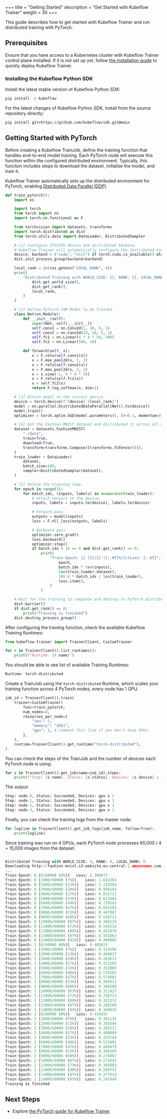 +++
title = "Getting Started"
description = "Get Started with Kubeflow Trainer"
weight = 30
+++

This guide describes how to get started with Kubeflow Trainer and run distributed training
with PyTorch.

## Prerequisites

Ensure that you have access to a Kubernetes cluster with Kubeflow Trainer
control plane installed. If it is not set up yet, follow
[the installation guide](/docs/components/trainer/operator-guides/installation) to quickly deploy
Kubeflow Trainer.

### Installing the Kubeflow Python SDK

Install the latest stable version of Kubeflow Python SDK:

```bash
pip install -U kubeflow
```

For the latest changes of Kubeflow Python SDK, install from the source repository directly:

```bash
pip install git+https://github.com/kubeflow/sdk.git@main
```

## Getting Started with PyTorch

Before creating a Kubeflow TrainJob, define the training function that handles end-to-end model
training. Each PyTorch node will execute this function within the configured distributed environment.
Typically, this function includes steps to download the dataset, initialize the model, and train it.

Kubeflow Trainer automatically sets up the distributed environment for PyTorch, enabling
[Distributed Data Parallel (DDP)](https://pytorch.org/tutorials/intermediate/ddp_tutorial.html).

```python
def train_pytorch():
    import os

    import torch
    from torch import nn
    import torch.nn.functional as F

    from torchvision import datasets, transforms
    import torch.distributed as dist
    from torch.utils.data import DataLoader, DistributedSampler

    # [1] Configure CPU/GPU device and distributed backend.
    # Kubeflow Trainer will automatically configure the distributed environment.
    device, backend = ("cuda", "nccl") if torch.cuda.is_available() else ("cpu", "gloo")
    dist.init_process_group(backend=backend)

    local_rank = int(os.getenv("LOCAL_RANK", 0))
    print(
        "Distributed Training with WORLD_SIZE: {}, RANK: {}, LOCAL_RANK: {}.".format(
            dist.get_world_size(),
            dist.get_rank(),
            local_rank,
        )
    )

    # [2] Define PyTorch CNN Model to be trained.
    class Net(nn.Module):
        def __init__(self):
            super(Net, self).__init__()
            self.conv1 = nn.Conv2d(1, 20, 5, 1)
            self.conv2 = nn.Conv2d(20, 50, 5, 1)
            self.fc1 = nn.Linear(4 * 4 * 50, 500)
            self.fc2 = nn.Linear(500, 10)

        def forward(self, x):
            x = F.relu(self.conv1(x))
            x = F.max_pool2d(x, 2, 2)
            x = F.relu(self.conv2(x))
            x = F.max_pool2d(x, 2, 2)
            x = x.view(-1, 4 * 4 * 50)
            x = F.relu(self.fc1(x))
            x = self.fc2(x)
            return F.log_softmax(x, dim=1)

    # [3] Attach model to the correct device.
    device = torch.device(f"{device}:{local_rank}")
    model = nn.parallel.DistributedDataParallel(Net().to(device))
    model.train()
    optimizer = torch.optim.SGD(model.parameters(), lr=0.1, momentum=0.9)

    # [4] Get the Fashion-MNIST dataset and distributed it across all available devices.
    dataset = datasets.FashionMNIST(
        "./data",
        train=True,
        download=True,
        transform=transforms.Compose([transforms.ToTensor()]),
    )
    train_loader = DataLoader(
        dataset,
        batch_size=100,
        sampler=DistributedSampler(dataset),
    )

    # [5] Define the training loop.
    for epoch in range(3):
        for batch_idx, (inputs, labels) in enumerate(train_loader):
            # Attach tensors to the device.
            inputs, labels = inputs.to(device), labels.to(device)

            # Forward pass
            outputs = model(inputs)
            loss = F.nll_loss(outputs, labels)

            # Backward pass
            optimizer.zero_grad()
            loss.backward()
            optimizer.step()
            if batch_idx % 10 == 0 and dist.get_rank() == 0:
                print(
                    "Train Epoch: {} [{}/{} ({:.0f}%)]\tLoss: {:.6f}".format(
                        epoch,
                        batch_idx * len(inputs),
                        len(train_loader.dataset),
                        100.0 * batch_idx / len(train_loader),
                        loss.item(),
                    )
                )

    # Wait for the training to complete and destroy to PyTorch distributed process group.
    dist.barrier()
    if dist.get_rank() == 0:
        print("Training is finished")
    dist.destroy_process_group()
```

After configuring the training function, check the available Kubeflow Training Runtimes:

```python
from kubeflow.trainer import TrainerClient, CustomTrainer

for r in TrainerClient().list_runtimes():
    print(f"Runtime: {r.name}")
```

You should be able to see list of available Training Runtimes:

```python
Runtime: torch-distributed
```

Create a TrainJob using the `torch-distributed` Runtime, which scales your training function across
4 PyTorch nodes, every node has 1 GPU.

```python
job_id = TrainerClient().train(
    trainer=CustomTrainer(
        func=train_pytorch,
        num_nodes=4,
        resources_per_node={
            "cpu": 5,
            "memory": "16Gi",
            "gpu": 1, # Comment this line if you don't have GPUs.
        },
    ),
    runtime=TrainerClient().get_runtime("torch-distributed"),
)
```

You can check the steps of the TrainJob and the number of devices each PyTorch node is using:

```python
for s in TrainerClient().get_job(name=job_id).steps:
    print(f"Step: {s.name}, Status: {s.status}, Devices: {s.device} x {s.device_count}")
```

The output:

```python
Step: node-0, Status: Succeeded, Devices: gpu x 1
Step: node-1, Status: Succeeded, Devices: gpu x 1
Step: node-2, Status: Succeeded, Devices: gpu x 1
Step: node-3, Status: Succeeded, Devices: gpu x 1
```

Finally, you can check the training logs from the master node:

```python
for logline in TrainerClient().get_job_logs(job_name, follow=True):
    print(logline)
```

Since training was run on 4 GPUs, each PyTorch node processes 60,000 / 4 = 15,000 images
from the dataset:

```python

Distributed Training with WORLD_SIZE: 4, RANK: 0, LOCAL_RANK: 0.
Downloading http://fashion-mnist.s3-website.eu-central-1.amazonaws.com/train-images-idx3-ubyte.gz
...
Train Epoch: 0 [0/60000 (0%)]	Loss: 2.300872
Train Epoch: 0 [1000/60000 (7%)]	Loss: 1.641364
Train Epoch: 0 [2000/60000 (13%)]	Loss: 1.210384
Train Epoch: 0 [3000/60000 (20%)]	Loss: 0.994264
Train Epoch: 0 [4000/60000 (27%)]	Loss: 0.831711
Train Epoch: 0 [5000/60000 (33%)]	Loss: 0.613464
Train Epoch: 0 [6000/60000 (40%)]	Loss: 0.739163
Train Epoch: 0 [7000/60000 (47%)]	Loss: 0.843191
Train Epoch: 0 [8000/60000 (53%)]	Loss: 0.447067
Train Epoch: 0 [9000/60000 (60%)]	Loss: 0.538711
Train Epoch: 0 [10000/60000 (67%)]	Loss: 0.386125
Train Epoch: 0 [11000/60000 (73%)]	Loss: 0.545219
Train Epoch: 0 [12000/60000 (80%)]	Loss: 0.452070
Train Epoch: 0 [13000/60000 (87%)]	Loss: 0.551063
Train Epoch: 0 [14000/60000 (93%)]	Loss: 0.409985
Train Epoch: 1 [0/60000 (0%)]	Loss: 0.485615
Train Epoch: 1 [1000/60000 (7%)]	Loss: 0.414390
Train Epoch: 1 [2000/60000 (13%)]	Loss: 0.449027
Train Epoch: 1 [3000/60000 (20%)]	Loss: 0.262625
Train Epoch: 1 [4000/60000 (27%)]	Loss: 0.471265
Train Epoch: 1 [5000/60000 (33%)]	Loss: 0.353005
Train Epoch: 1 [6000/60000 (40%)]	Loss: 0.570305
Train Epoch: 1 [7000/60000 (47%)]	Loss: 0.574882
Train Epoch: 1 [8000/60000 (53%)]	Loss: 0.393912
Train Epoch: 1 [9000/60000 (60%)]	Loss: 0.346508
Train Epoch: 1 [10000/60000 (67%)]	Loss: 0.311427
Train Epoch: 1 [11000/60000 (73%)]	Loss: 0.336713
Train Epoch: 1 [12000/60000 (80%)]	Loss: 0.321332
Train Epoch: 1 [13000/60000 (87%)]	Loss: 0.348189
Train Epoch: 1 [14000/60000 (93%)]	Loss: 0.360835
Train Epoch: 2 [0/60000 (0%)]	Loss: 0.416435
Train Epoch: 2 [1000/60000 (7%)]	Loss: 0.364135
Train Epoch: 2 [2000/60000 (13%)]	Loss: 0.392644
Train Epoch: 2 [3000/60000 (20%)]	Loss: 0.265317
Train Epoch: 2 [4000/60000 (27%)]	Loss: 0.400089
Train Epoch: 2 [5000/60000 (33%)]	Loss: 0.333744
Train Epoch: 2 [6000/60000 (40%)]	Loss: 0.515001
Train Epoch: 2 [7000/60000 (47%)]	Loss: 0.489475
Train Epoch: 2 [8000/60000 (53%)]	Loss: 0.304395
Train Epoch: 2 [9000/60000 (60%)]	Loss: 0.274867
Train Epoch: 2 [10000/60000 (67%)]	Loss: 0.273643
Train Epoch: 2 [11000/60000 (73%)]	Loss: 0.303883
Train Epoch: 2 [12000/60000 (80%)]	Loss: 0.268735
Train Epoch: 2 [13000/60000 (87%)]	Loss: 0.277623
Train Epoch: 2 [14000/60000 (93%)]	Loss: 0.247948
Training is finished
```

## Next Steps

- Explore [the PyTorch guide for Kubeflow Trainer](/docs/components/trainer/user-guides/pytorch).

